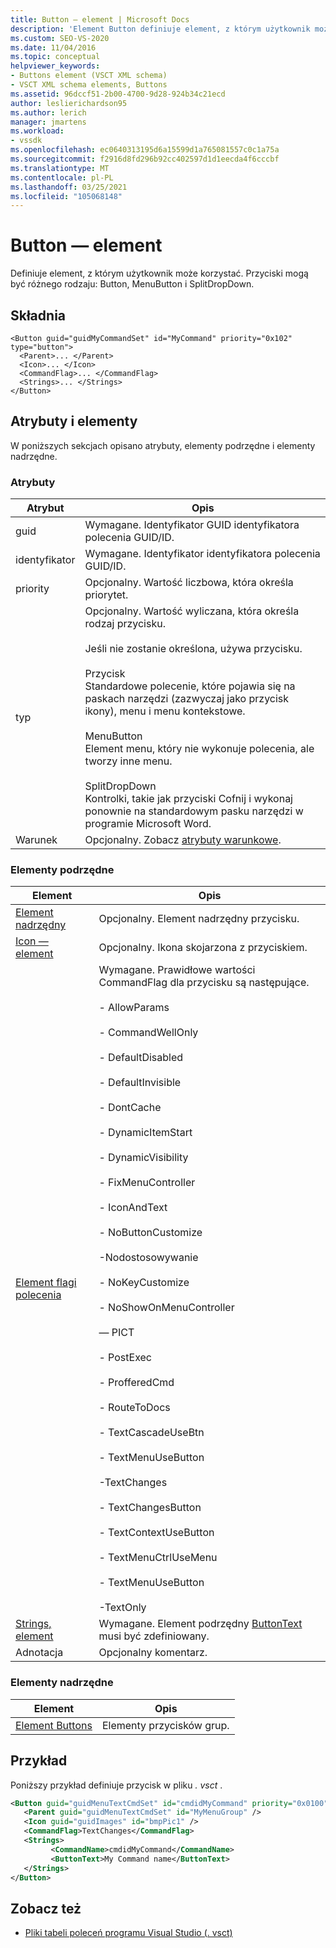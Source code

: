 ```yaml
---
title: Button — element | Microsoft Docs
description: 'Element Button definiuje element, z którym użytkownik może korzystać. Przyciski mogą być różnego rodzaju: Button, MenuButton i SplitDropDown.'
ms.custom: SEO-VS-2020
ms.date: 11/04/2016
ms.topic: conceptual
helpviewer_keywords:
- Buttons element (VSCT XML schema)
- VSCT XML schema elements, Buttons
ms.assetid: 96dccf51-2b00-4700-9d28-924b34c21ecd
author: leslierichardson95
ms.author: lerich
manager: jmartens
ms.workload:
- vssdk
ms.openlocfilehash: ec0640313195d6a15599d1a765081557c0c1a75a
ms.sourcegitcommit: f2916d8fd296b92cc402597d1d1eecda4f6cccbf
ms.translationtype: MT
ms.contentlocale: pl-PL
ms.lasthandoff: 03/25/2021
ms.locfileid: "105068148"
---
```

# <a name="button-element"></a>Button — element
Definiuje element, z którym użytkownik może korzystać. Przyciski mogą być różnego rodzaju: Button, MenuButton i SplitDropDown.

## <a name="syntax"></a>Składnia

```
<Button guid="guidMyCommandSet" id="MyCommand" priority="0x102" type="button">
  <Parent>... </Parent>
  <Icon>... </Icon>
  <CommandFlag>... </CommandFlag>
  <Strings>... </Strings>
</Button>
```

## <a name="attributes-and-elements"></a>Atrybuty i elementy
 W poniższych sekcjach opisano atrybuty, elementy podrzędne i elementy nadrzędne.

### <a name="attributes"></a>Atrybuty

|Atrybut|Opis|
|---------------|-----------------|
|guid|Wymagane. Identyfikator GUID identyfikatora polecenia GUID/ID.|
|identyfikator|Wymagane. Identyfikator identyfikatora polecenia GUID/ID.|
|priority|Opcjonalny. Wartość liczbowa, która określa priorytet.|
|typ|Opcjonalny. Wartość wyliczana, która określa rodzaj przycisku.<br /><br /> Jeśli nie zostanie określona, używa przycisku.<br /><br /> Przycisk<br /> Standardowe polecenie, które pojawia się na paskach narzędzi (zazwyczaj jako przycisk ikony), menu i menu kontekstowe.<br /><br /> MenuButton<br /> Element menu, który nie wykonuje polecenia, ale tworzy inne menu.<br /><br /> SplitDropDown<br /> Kontrolki, takie jak przyciski Cofnij i wykonaj ponownie na standardowym pasku narzędzi w programie Microsoft Word.|
|Warunek|Opcjonalny. Zobacz [atrybuty warunkowe](../extensibility/vsct-xml-schema-conditional-attributes.md).|

### <a name="child-elements"></a>Elementy podrzędne

|Element|Opis|
|-------------|-----------------|
|[Element nadrzędny](../extensibility/parent-element.md)|Opcjonalny. Element nadrzędny przycisku.|
|[Icon — element](../extensibility/icon-element.md)|Opcjonalny. Ikona skojarzona z przyciskiem.|
|[Element flagi polecenia](../extensibility/command-flag-element.md)|Wymagane. Prawidłowe wartości CommandFlag dla przycisku są następujące.<br /><br /> - AllowParams<br /><br /> - CommandWellOnly<br /><br /> - DefaultDisabled<br /><br /> - DefaultInvisible<br /><br /> - DontCache<br /><br /> - DynamicItemStart<br /><br /> - DynamicVisibility<br /><br /> - FixMenuController<br /><br /> - IconAndText<br /><br /> - NoButtonCustomize<br /><br /> -Nodostosowywanie<br /><br /> - NoKeyCustomize<br /><br /> - NoShowOnMenuController<br /><br /> — PICT<br /><br /> - PostExec<br /><br /> - ProfferedCmd<br /><br /> - RouteToDocs<br /><br /> - TextCascadeUseBtn<br /><br /> - TextMenuUseButton<br /><br /> -TextChanges<br /><br /> - TextChangesButton<br /><br /> - TextContextUseButton<br /><br /> - TextMenuCtrlUseMenu<br /><br /> - TextMenuUseButton<br /><br /> -TextOnly|
|[Strings, element](../extensibility/strings-element.md)|Wymagane. Element podrzędny [ButtonText](../extensibility/buttontext-element.md) musi być zdefiniowany.|
|Adnotacja|Opcjonalny komentarz.|

### <a name="parent-elements"></a>Elementy nadrzędne

|Element|Opis|
|-------------|-----------------|
|[Element Buttons](../extensibility/buttons-element.md)|Elementy przycisków grup.|

## <a name="example"></a>Przykład
 Poniższy przykład definiuje przycisk w pliku *. vsct* .

 ```xml
<Button guid="guidMenuTextCmdSet" id="cmdidMyCommand" priority="0x0100" type="Button">
    <Parent guid="guidMenuTextCmdSet" id="MyMenuGroup" />
    <Icon guid="guidImages" id="bmpPic1" />
    <CommandFlag>TextChanges</CommandFlag>
    <Strings>
          <CommandName>cmdidMyCommand</CommandName>
          <ButtonText>My Command name</ButtonText>
    </Strings>
</Button>
 ```

## <a name="see-also"></a>Zobacz też
- [Pliki tabeli poleceń programu Visual Studio (. vsct)](../extensibility/internals/visual-studio-command-table-dot-vsct-files.md)

